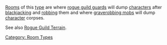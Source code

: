 [Rooms](:Category:_Rooms.md "wikilink") of this
[type](:Category:_Room_Types.md "wikilink") are where [rogue guild
guards](Guild_Guard_Mobs.md "wikilink") will dump
[characters](:Category:_Characters.md "wikilink") after
[blackjacking](Blackjack.md "wikilink") and
[robbing](Steal.md "wikilink") them and where [graverobbing
mobs](Graverobbing_Mobs.md "wikilink") will dump
[character](:Category:_Characters.md "wikilink") corpses.

See also [Rogue Guild Terrain](Rogue_Guild_Terrain.md "wikilink").

[Category: Room Types](Category:_Room_Types "wikilink")
